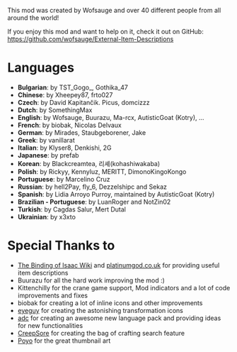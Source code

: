 This mod was created by Wofsauge and over 40 different people from all around the world!

If you enjoy this mod and want to help on it, check it out on GitHub: https://github.com/wofsauge/External-Item-Descriptions

# Languages
- **Bulgarian**: by TST_Gogo_, Gothika_47
- **Chinese**: by Xheepey87, frto027
- **Czech**: by David Kapitančik. Picus, domcizzz
- **Dutch**: by SomethingMax
- **English**: by Wofsauge, Buurazu, Ma-rcx, AutisticGoat (Kotry), ...
- **French**: by biobak, Nicolas Delvaux
- **German**: by Mirades, Staubgeborener, Jake
- **Greek**: by vanillarat
- **Italian**: by Klyser8, Denkishi, 2G
- **Japanese**: by prefab
- **Korean**: by Blackcreamtea, 리셰(kohashiwakaba)
- **Polish**: by Rickyy, Kennyluz, MERITT, DimonoKingoKongo
- **Portuguese**: by Marcelino Cruz
- **Russian**: by hell2Pay, fly_6, Dezzelshipc and Sekaz
- **Spanish**: by Lidia Arroyo Purroy, maintained by AutisticGoat (Kotry)
- **Brazilian - Portuguese**: by LuanRoger and NotZin02
- **Turkish**: by Cagdas Salur, Mert Dutal
- **Ukrainian**: by x3xto


# Special Thanks to
- [The Binding of Isaac Wiki](https://bindingofisaacrebirth.fandom.com/wiki/Binding_of_Isaac:_Rebirth_Wiki) and [platinumgod.co.uk](https://platinumgod.co.uk/) for providing useful item descriptions
- Buurazu for all the hard work improving the mod :)
- Kittenchilly for the crane game support, Mod indicators and a lot of code improvements and fixes
- biobak for creating a lot of inline icons and other improvements
- [eyeguy](https://twitter.com/eyeguyart) for creating the astonishing transformation icons
- [adc](https://steamcommunity.com/id/whytefang/) for creating an awesome new language pack and providing ideas for new functionalities
- [CreepSore](https://github.com/CreepSore) for creating the bag of crafting search feature
- [Poyo](https://x.com/Poyomama02) for the great thumbnail art
